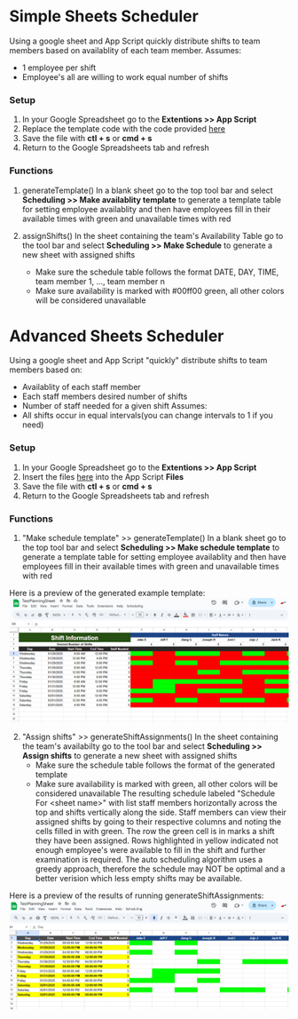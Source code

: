 # Simple Sheets Scheduler
Using a google sheet and App Script quickly distribute shifts to team members based on availablity of each team member.
Assumes:
 - 1 employee per shift
 - Employee's all are willing to work equal number of shifts

### Setup
1. In your Google Spreadsheet go to the **Extentions >> App Script**
2. Replace the template code with the code provided [here](scheduler.gs)
3. Save the file with **ctl + s** or **cmd + s**
4. Return to the Google Spreadsheets tab and refresh

### Functions
1. generateTemplate()
In a blank sheet go to the top tool bar and select **Scheduling >> Make availablity template** to generate a template table for setting employee availablity and then have employees fill in their available times with green and unavailable times with red

2. assignShifts()
In the sheet containing the team's Availability Table go to the tool bar and select **Scheduling >> Make Schedule** to generate a new sheet with assigned shifts
   - Make sure the schedule table follows the format DATE, DAY, TIME, team member 1, ..., team member n
   - Make sure availability is marked with #00ff00 green, all other colors will be considered unavailable

# Advanced Sheets Scheduler
Using a google sheet and App Script "quickly" distribute shifts to team members based on:
 - Availablity of each staff member
 - Each staff members desired number of shifts
 - Number of staff needed for a given shift
Assumes:
 - All shifts occur in equal intervals(you can change intervals to 1 if you need)

### Setup
1. In your Google Spreadsheet go to the **Extentions >> App Script**
2. Insert the files [here](/AdvancedScheduler) into the App Script **Files**
3. Save the file with **ctl + s** or **cmd + s**
4. Return to the Google Spreadsheets tab and refresh

### Functions
1. "Make schedule template" >> generateTemplate()
In a blank sheet go to the top tool bar and select **Scheduling >> Make schedule template** to generate a template table for setting employee availablity and then have employees fill in their available times with green and unavailable times with red

Here is a preview of the generated example template:
![generatedTemplatePreview.png](/previews/generatedTemplatePreview.png)

2. "Assign shifts" >> generateShiftAssignments()
In the sheet containing the team's availabilty go to the tool bar and select **Scheduling >> Assign shifts** to generate a new sheet with assigned shifts
   - Make sure the schedule table follows the format of the generated template
   - Make sure availability is marked with green, all other colors will be considered unavailable
The resulting schedule labeled "Schedule For \<sheet name\>" with list staff members horizontally across the top and shifts vertically along the side. Staff members can view their assigned shifts by going to their respective columns and noting the cells filled in with green. The row the green cell is in marks a shift they have been assigned. Rows highlighted in yellow indicated not enough employee's were available to fill in the shift and further examination is required. The auto scheduling algorithm uses a greedy approach, therefore the schedule may NOT be optimal and a better verision which less empty shifts may be available.

Here is a preview of the results of running generateShiftAssignments:
![assignShiftsPreview.png](/previews/assignShiftsPreview.png)


